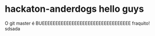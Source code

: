 # hackaton-anderdogs hello guys

O git master é BUEEEEEEEEEEEEEEEEEEEEEEEEEEEEEEEEE fraquito!  sdsada
